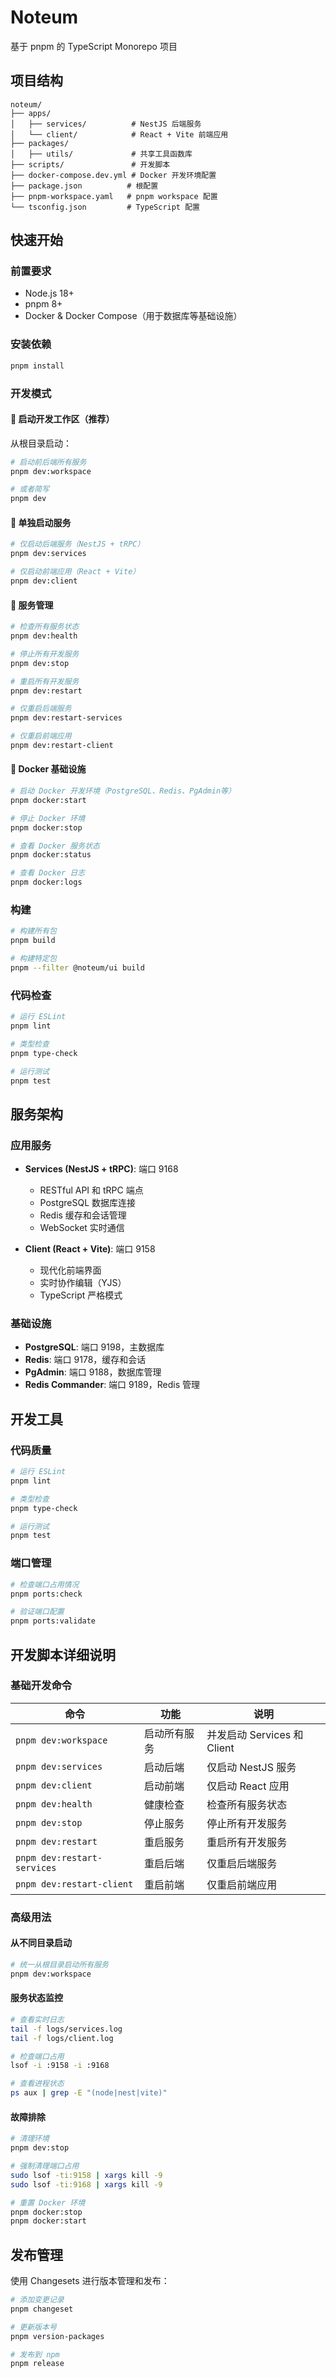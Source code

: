 # Noteum

基于 pnpm 的 TypeScript Monorepo 项目

## 项目结构

```
noteum/
├── apps/
│   ├── services/          # NestJS 后端服务
│   └── client/            # React + Vite 前端应用
├── packages/
│   ├── utils/             # 共享工具函数库
├── scripts/               # 开发脚本
├── docker-compose.dev.yml # Docker 开发环境配置
├── package.json          # 根配置
├── pnpm-workspace.yaml   # pnpm workspace 配置
└── tsconfig.json         # TypeScript 配置
```

## 快速开始

### 前置要求

- Node.js 18+
- pnpm 8+
- Docker & Docker Compose（用于数据库等基础设施）

### 安装依赖
```bash
pnpm install
```

### 开发模式

#### 🚀 启动开发工作区（推荐）

从根目录启动：
```bash
# 启动前后端所有服务
pnpm dev:workspace

# 或者简写
pnpm dev
```


#### 🔧 单独启动服务

```bash
# 仅启动后端服务（NestJS + tRPC）
pnpm dev:services

# 仅启动前端应用（React + Vite）
pnpm dev:client
```

#### 🏥 服务管理

```bash
# 检查所有服务状态
pnpm dev:health

# 停止所有开发服务
pnpm dev:stop

# 重启所有开发服务
pnpm dev:restart

# 仅重启后端服务
pnpm dev:restart-services

# 仅重启前端应用
pnpm dev:restart-client
```

#### 🐳 Docker 基础设施

```bash
# 启动 Docker 开发环境（PostgreSQL、Redis、PgAdmin等）
pnpm docker:start

# 停止 Docker 环境
pnpm docker:stop

# 查看 Docker 服务状态
pnpm docker:status

# 查看 Docker 日志
pnpm docker:logs
```

### 构建
```bash
# 构建所有包
pnpm build

# 构建特定包
pnpm --filter @noteum/ui build
```

### 代码检查
```bash
# 运行 ESLint
pnpm lint

# 类型检查
pnpm type-check

# 运行测试
pnpm test
```

## 服务架构

### 应用服务

- **Services (NestJS + tRPC)**: 端口 9168
  - RESTful API 和 tRPC 端点
  - PostgreSQL 数据库连接
  - Redis 缓存和会话管理
  - WebSocket 实时通信

- **Client (React + Vite)**: 端口 9158
  - 现代化前端界面
  - 实时协作编辑（YJS）
  - TypeScript 严格模式

### 基础设施

- **PostgreSQL**: 端口 9198，主数据库
- **Redis**: 端口 9178，缓存和会话
- **PgAdmin**: 端口 9188，数据库管理
- **Redis Commander**: 端口 9189，Redis 管理

## 开发工具

### 代码质量
```bash
# 运行 ESLint
pnpm lint

# 类型检查
pnpm type-check

# 运行测试
pnpm test
```

### 端口管理
```bash
# 检查端口占用情况
pnpm ports:check

# 验证端口配置
pnpm ports:validate
```

## 开发脚本详细说明

### 基础开发命令

| 命令 | 功能 | 说明 |
|------|------|------|
| `pnpm dev:workspace` | 启动所有服务 | 并发启动 Services 和 Client |
| `pnpm dev:services` | 启动后端 | 仅启动 NestJS 服务 |
| `pnpm dev:client` | 启动前端 | 仅启动 React 应用 |
| `pnpm dev:health` | 健康检查 | 检查所有服务状态 |
| `pnpm dev:stop` | 停止服务 | 停止所有开发服务 |
| `pnpm dev:restart` | 重启服务 | 重启所有开发服务 |
| `pnpm dev:restart-services` | 重启后端 | 仅重启后端服务 |
| `pnpm dev:restart-client` | 重启前端 | 仅重启前端应用 |

### 高级用法

#### 从不同目录启动

```bash
# 统一从根目录启动所有服务
pnpm dev:workspace
```

#### 服务状态监控

```bash
# 查看实时日志
tail -f logs/services.log
tail -f logs/client.log

# 检查端口占用
lsof -i :9158 -i :9168

# 查看进程状态
ps aux | grep -E "(node|nest|vite)"
```

#### 故障排除

```bash
# 清理环境
pnpm dev:stop

# 强制清理端口占用
sudo lsof -ti:9158 | xargs kill -9
sudo lsof -ti:9168 | xargs kill -9

# 重置 Docker 环境
pnpm docker:stop
pnpm docker:start
```

## 发布管理

使用 Changesets 进行版本管理和发布：

```bash
# 添加变更记录
pnpm changeset

# 更新版本号
pnpm version-packages

# 发布到 npm
pnpm release
```